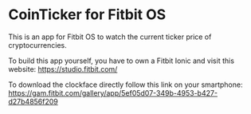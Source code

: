 # CoinTicker for Fitbit OS
This is an app for Fitbit OS to watch the current ticker price of cryptocurrencies.

To build this app yourself, you have to own a Fitbit Ionic and visit this website: https://studio.fitbit.com/

To download the clockface directly follow this link on your smartphone: https://gam.fitbit.com/gallery/app/5ef05d07-349b-4953-b427-d27b4856f209
